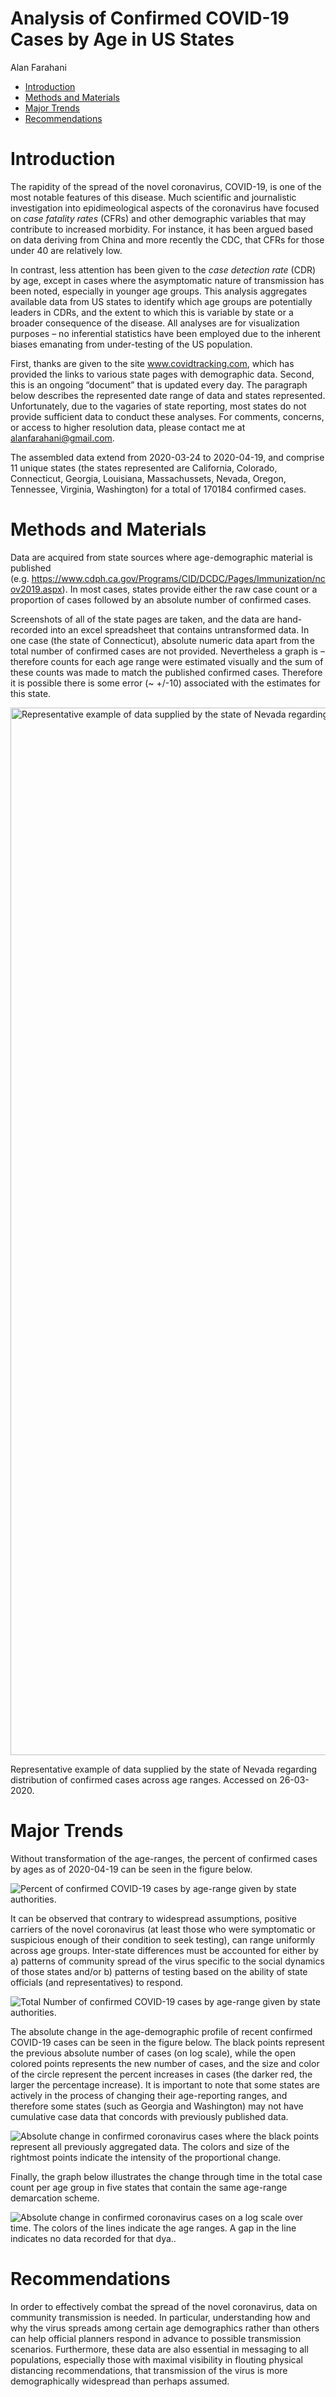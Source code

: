 Analysis of Confirmed COVID-19 Cases by Age in US States
================
Alan Farahani

  - [Introduction](#introduction)
  - [Methods and Materials](#methods-and-materials)
  - [Major Trends](#major-trends)
  - [Recommendations](#recommendations)

# Introduction

The rapidity of the spread of the novel coronavirus, COVID-19, is one of
the most notable features of this disease. Much scientific and
journalistic investigation into epidimeological aspects of the
coronavirus have focused on *case fatality rates* (CFRs) and other
demographic variables that may contribute to increased morbidity. For
instance, it has been argued based on data deriving from China and more
recently the CDC, that CFRs for those under 40 are relatively low.

In contrast, less attention has been given to the *case detection rate*
(CDR) by age, except in cases where the asymptomatic nature of
transmission has been noted, especially in younger age groups. This
analysis aggregates available data from US states to identify which age
groups are potentially leaders in CDRs, and the extent to which this is
variable by state or a broader consequence of the disease. All analyses
are for visualization purposes – no inferential statistics have been
employed due to the inherent biases emanating from under-testing of the
US population.

First, thanks are given to the site www.covidtracking.com, which has
provided the links to various state pages with demographic data. Second,
this is an ongoing “document” that is updated every day. The paragraph
below describes the represented date range of data and states
represented. Unfortunately, due to the vagaries of state reporting, most
states do not provide sufficient data to conduct these analyses. For
comments, concerns, or access to higher resolution data, please contact
me at <alanfarahani@gmail.com>.

The assembled data extend from 2020-03-24 to 2020-04-19, and comprise 11
unique states (the states represented are California, Colorado,
Connecticut, Georgia, Louisiana, Massachussets, Nevada, Oregon,
Tennessee, Virginia, Washington) for a total of 170184 confirmed cases.

# Methods and Materials

Data are acquired from state sources where age-demographic material is
published
(e.g. <https://www.cdph.ca.gov/Programs/CID/DCDC/Pages/Immunization/ncov2019.aspx>).
In most cases, states provide either the raw case count or a proportion
of cases followed by an absolute number of confirmed cases.

Screenshots of all of the state pages are taken, and the data are
hand-recorded into an excel spreadsheet that contains untransformed
data. In one case (the state of Connecticut), absolute numeric data
apart from the total number of confirmed cases are not provided.
Nevertheless a graph is – therefore counts for each age range were
estimated visually and the sum of these counts was made to match the
published confirmed cases. Therefore it is possible there is some error
(\~ +/-10) associated with the estimates for this
state.

<div class="figure">

<img src="./0326/Screenshot_2020-03-26 Power BI Report.png" alt="Representative example of data supplied by the state of Nevada regarding distribution of confirmed cases across age ranges.  Accessed on 26-03-2020." width="1676" />

<p class="caption">

Representative example of data supplied by the state of Nevada regarding
distribution of confirmed cases across age ranges. Accessed on
26-03-2020.

</p>

</div>

# Major Trends

Without transformation of the age-ranges, the percent of confirmed cases
by ages as of 2020-04-19 can be seen in the figure below.

![Percent of confirmed COVID-19 cases by age-range given by state
authorities.](covid19_demographics3_git_files/figure-gfm/state-dist-1.png)

It can be observed that contrary to widespread assumptions, positive
carriers of the novel coronavirus (at least those who were symptomatic
or suspicious enough of their condition to seek testing), can range
uniformly across age groups. Inter-state differences must be accounted
for either by a) patterns of community spread of the virus specific to
the social dynamics of those states and/or b) patterns of testing based
on the ability of state officials (and representatives) to respond.

![Total Number of confirmed COVID-19 cases by age-range given by state
authorities.](covid19_demographics3_git_files/figure-gfm/state-dist-raw-1.png)

The absolute change in the age-demographic profile of recent confirmed
COVID-19 cases can be seen in the figure below. The black points
represent the previous absolute number of cases (on log scale), while
the open colored points represents the new number of cases, and the size
and color of the circle represent the percent increases in cases (the
darker red, the larger the percentage increase). It is important to note
that some states are actively in the process of changing their
age-reporting ranges, and therefore some states (such as Georgia and
Washington) may not have cumulative case data that concords with
previously published data.

![Absolute change in confirmed coronavirus cases where the black points
represent all previously aggregated data. The colors and size of the
rightmost points indicate the intensity of the proportional
change.](covid19_demographics3_git_files/figure-gfm/covid-case-change-1.png)

Finally, the graph below illustrates the change through time in the
total case count per age group in five states that contain the same
age-range demarcation scheme.

![Absolute change in confirmed coronavirus cases on a log scale over
time. The colors of the lines indicate the age ranges. A gap in the line
indicates no data recorded for that
dya..](covid19_demographics3_git_files/figure-gfm/covid-over-time-1.png)

# Recommendations

In order to effectively combat the spread of the novel coronavirus, data
on community transmission is needed. In particular, understanding how
and why the virus spreads among certain age demographics rather than
others can help official planners respond in advance to possible
transmission scenarios. Furthermore, these data are also essential in
messaging to all populations, especially those with maximal visibility
in flouting physical distancing recommendations, that transmission of
the virus is more demographically widespread than perhaps assumed.
